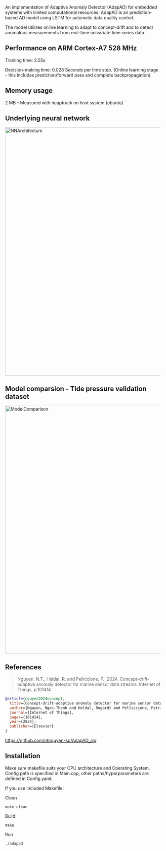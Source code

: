 An implementation of Adaptive Anomaly Detector (AdapAD) for embedded systems with limited computational resources. AdapAD is an prediction-based AD model using LSTM for automatic data quality control.

The model utilizes online learning to adapt to concept-drift and to detect anomalous measurements from real-time univariate time series data.

## Performance on ARM Cortex-A7 528 MHz

Training time:           2.55s

Decision-making time: 0.028 Seconds per time step. (Online learning stage - this includes prediction/forward pass and complete backpropagation)

## Memory usage

2 MB - Measured with heaptrack on host system (ubuntu)

## Underlying neural network

<img width="800" alt="NNArchitecture" src="https://github.com/user-attachments/assets/841eb76d-7a81-49b4-8b95-8ce8090c84ec" />

## Model comparsion - Tide pressure validation dataset

<img width="800" alt="ModelComparison" src="https://github.com/user-attachments/assets/ff04a6e6-28ca-4393-af57-b29c016c7a55" />

## References
> Nguyen, N.T., Heldal, R. and Pelliccione, P., 2024. Concept-drift-adaptive anomaly detector for marine sensor data streams. Internet of Things, p.101414.

```bibtex
@article{nguyen2024concept,
  title={Concept-drift-adaptive anomaly detector for marine sensor data streams},
  author={Nguyen, Ngoc-Thanh and Heldal, Rogardt and Pelliccione, Patrizio},
  journal={Internet of Things},
  pages={101414},
  year={2024},
  publisher={Elsevier}
}
```
https://github.com/ntnguyen-so/AdapAD_alg

## Installation

Make sure makefile suits your CPU architecture and Operating System. Config path is specified in Main.cpp, other paths/hyperparameters are defined in Config.yaml. 

If you use included Makefile:

Clean
```
make clean
```
Build
```
make
```
Run
```
./adapad
```


